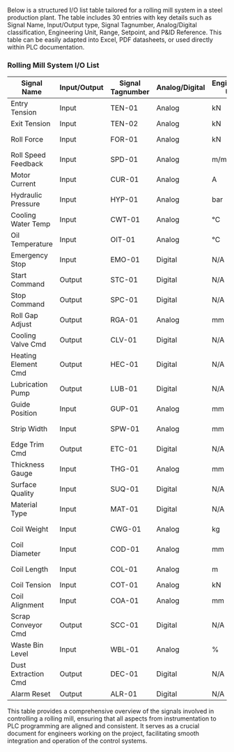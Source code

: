 Below is a structured I/O list table tailored for a rolling mill system in a steel production plant. The table includes 30 entries with key details such as Signal Name, Input/Output type, Signal Tagnumber, Analog/Digital classification, Engineering Unit, Range, Setpoint, and P&ID Reference. This table can be easily adapted into Excel, PDF datasheets, or used directly within PLC documentation.

### Rolling Mill System I/O List

| Signal Name        | Input/Output | Signal Tagnumber | Analog/Digital | Engineering Unit | Range           | Setpoint       | P&ID Reference |
|--------------------|--------------|------------------|----------------|------------------|-----------------|----------------|----------------|
| Entry Tension      | Input        | TEN-01           | Analog         | kN               | 0 - 50          | 25             | P&ID-01A       |
| Exit Tension       | Input        | TEN-02           | Analog         | kN               | 0 - 50          | 25             | P&ID-01B       |
| Roll Force         | Input        | FOR-01           | Analog         | kN               | 0 - 2000        | 1000           | P&ID-02A       |
| Roll Speed Feedback| Input        | SPD-01           | Analog         | m/min            | 0 - 500         | 250            | P&ID-03A       |
| Motor Current      | Input        | CUR-01           | Analog         | A                | 0 - 500         | 250            | P&ID-04A       |
| Hydraulic Pressure | Input        | HYP-01           | Analog         | bar              | 0 - 300         | 150            | P&ID-05A       |
| Cooling Water Temp | Input        | CWT-01           | Analog         | °C               | 0 - 100         | 40             | P&ID-06A       |
| Oil Temperature    | Input        | OIT-01           | Analog         | °C               | 0 - 100         | 50             | P&ID-07A       |
| Emergency Stop     | Input        | EMO-01           | Digital        | N/A              | N/A             | N/A            | P&ID-08A       |
| Start Command      | Output       | STC-01           | Digital        | N/A              | N/A             | N/A            | P&ID-09A       |
| Stop Command       | Output       | SPC-01           | Digital        | N/A              | N/A             | N/A            | P&ID-10A       |
| Roll Gap Adjust    | Output       | RGA-01           | Analog         | mm               | 0 - 50          | 25             | P&ID-11A       |
| Cooling Valve Cmd  | Output       | CLV-01           | Digital        | N/A              | N/A             | N/A            | P&ID-12A       |
| Heating Element Cmd| Output       | HEC-01           | Digital        | N/A              | N/A             | N/A            | P&ID-13A       |
| Lubrication Pump   | Output       | LUB-01           | Digital        | N/A              | N/A             | N/A            | P&ID-14A       |
| Guide Position     | Input        | GUP-01           | Analog         | mm               | 0 - 1000        | 500            | P&ID-15A       |
| Strip Width        | Input        | SPW-01           | Analog         | mm               | 500 - 2000      | 1000           | P&ID-16A       |
| Edge Trim Cmd      | Output       | ETC-01           | Digital        | N/A              | N/A             | N/A            | P&ID-17A       |
| Thickness Gauge    | Input        | THG-01           | Analog         | mm               | 0 - 10          | 5              | P&ID-18A       |
| Surface Quality    | Input        | SUQ-01           | Digital        | N/A              | N/A             | N/A            | P&ID-19A       |
| Material Type      | Input        | MAT-01           | Digital        | N/A              | N/A             | N/A            | P&ID-20A       |
| Coil Weight        | Input        | CWG-01           | Analog         | kg               | 0 - 25000       | 12500          | P&ID-21A       |
| Coil Diameter      | Input        | COD-01           | Analog         | mm               | 500 - 2000      | 1000           | P&ID-22A       |
| Coil Length        | Input        | COL-01           | Analog         | m                | 0 - 5000        | 2500           | P&ID-23A       |
| Coil Tension       | Input        | COT-01           | Analog         | kN               | 0 - 50          | 25             | P&ID-24A       |
| Coil Alignment     | Input        | COA-01           | Analog         | mm               | -100 - 100      | 0              | P&ID-25A       |
| Scrap Conveyor Cmd | Output       | SCC-01           | Digital        | N/A              | N/A             | N/A            | P&ID-26A       |
| Waste Bin Level    | Input        | WBL-01           | Analog         | %                | 0 - 100         | 50             | P&ID-27A       |
| Dust Extraction Cmd| Output       | DEC-01           | Digital        | N/A              | N/A             | N/A            | P&ID-28A       |
| Alarm Reset        | Output       | ALR-01           | Digital        | N/A              | N/A             | N/A            | P&ID-29A       |

This table provides a comprehensive overview of the signals involved in controlling a rolling mill, ensuring that all aspects from instrumentation to PLC programming are aligned and consistent. It serves as a crucial document for engineers working on the project, facilitating smooth integration and operation of the control systems.
